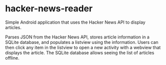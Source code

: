 # hacker-news-reader
Simple Android application that uses the Hacker News API to display articles.

Parses JSON from the Hacker News API, stores article information in a SQLite database, and populates a listview using the information.
Users can then click any item in the listview to open a new activity with a webview that displays the article.
The SQLite database allows seeing the list of articles offline.
